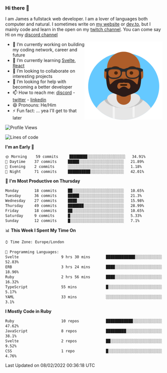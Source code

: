 ### Hi there 👋

I am James a fullstack web developer. I am a lover of languages both computer and natural. I sometimes write on [my website](https://jdhall.dev) or [dev.to](https://dev.to/zefur), but I mainly code and learn in the open on my [twitch channel](https://www.twitch.com/jozuhito). You can come say Hi on my [discord channel](https://discord.gg/sWEHvsBw)



<img align="right" height="250" width="250"  src="/assets/avataaars.png" />

  

- 🔭 I’m currently working on building my coding network, career and future
- 🌱 I’m currently learning [Svelte](https://svelte.dev), [React](https://reactjs.org)
- 👯 I’m looking to collaborate on interesting projects
- 🤔 I’m looking for help with becoming a better developer
- 📫 How to reach me: [discord](https://discord.gg/sWEHvsBw)
                      - [twitter](twitter.com/zefur)
                      - [linkedin](https://linkedin.com/in/j-d-hall)
- 😄 Pronouns: He/Him
- ⚡ Fun fact: ... yea I'll get to that later

 
<!-- BLOG-POST-LIST:START -->

<!-- BLOG-POST-LIST:END -->

<!--START_SECTION:waka-->
![Profile Views](http://img.shields.io/badge/Profile%20Views-1-blue)

![Lines of code](https://img.shields.io/badge/From%20Hello%20World%20I%27ve%20Written-84%20Thousand%20lines%20of%20code-blue)

**I'm an Early 🐤** 

```text
🌞 Morning    59 commits     ████████░░░░░░░░░░░░░░░░░   34.91% 
🌆 Daytime    37 commits     █████░░░░░░░░░░░░░░░░░░░░   21.89% 
🌃 Evening    2 commits      ░░░░░░░░░░░░░░░░░░░░░░░░░   1.18% 
🌙 Night      71 commits     ██████████░░░░░░░░░░░░░░░   42.01%

```
📅 **I'm Most Productive on Thursday** 

```text
Monday       18 commits     ██░░░░░░░░░░░░░░░░░░░░░░░   10.65% 
Tuesday      36 commits     █████░░░░░░░░░░░░░░░░░░░░   21.3% 
Wednesday    27 commits     ████░░░░░░░░░░░░░░░░░░░░░   15.98% 
Thursday     49 commits     ███████░░░░░░░░░░░░░░░░░░   28.99% 
Friday       18 commits     ██░░░░░░░░░░░░░░░░░░░░░░░   10.65% 
Saturday     9 commits      █░░░░░░░░░░░░░░░░░░░░░░░░   5.33% 
Sunday       12 commits     █░░░░░░░░░░░░░░░░░░░░░░░░   7.1%

```


📊 **This Week I Spent My Time On** 

```text
⌚︎ Time Zone: Europe/London

💬 Programming Languages: 
Svelte                   9 hrs 30 mins       █████████████░░░░░░░░░░░░   52.83% 
ERB                      3 hrs 24 mins       ████░░░░░░░░░░░░░░░░░░░░░   18.96% 
Ruby                     2 hrs 56 mins       ████░░░░░░░░░░░░░░░░░░░░░   16.32% 
TypeScript               55 mins             █░░░░░░░░░░░░░░░░░░░░░░░░   5.17% 
YAML                     33 mins             ░░░░░░░░░░░░░░░░░░░░░░░░░   3.1%

```

**I Mostly Code in Ruby** 

```text
Ruby                     10 repos            ████████████░░░░░░░░░░░░░   47.62% 
JavaScript               8 repos             █████████░░░░░░░░░░░░░░░░   38.1% 
Svelte                   2 repos             ██░░░░░░░░░░░░░░░░░░░░░░░   9.52% 
CSS                      1 repo              █░░░░░░░░░░░░░░░░░░░░░░░░   4.76%

```



 Last Updated on 08/02/2022 00:36:18 UTC
<!--END_SECTION:waka-->
